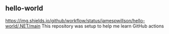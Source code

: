 ## hello-world
https://img.shields.io/github/workflow/status/jamespwillson/hello-world/.NET/main
This repository was setup to help me learn GitHub actions

